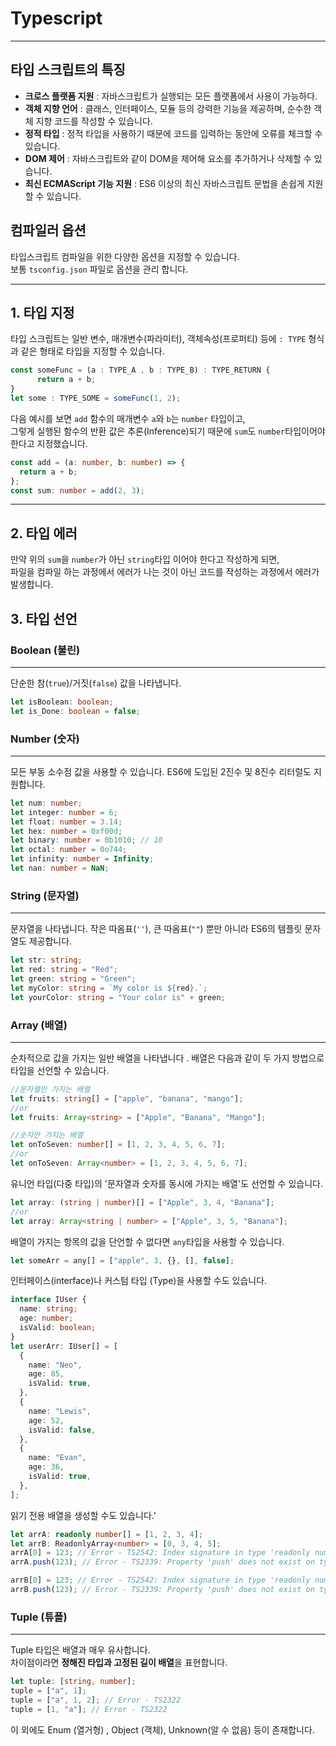 # Typescript

---

## 타입 스크립트의 특징

- **크로스 플랫폼 지원** : 자바스크립트가 실행되는 모든 플랫폼에서 사용이 가능하다.
- **객체 지향 언어** : 클래스, 인터페이스, 모듈 등의 강력한 기능을 제공하며, 순수한 객체 지향 코드를 작성할 수 있습니다.
- **정적 타입** : 정적 타입을 사용하기 때문에 코드를 입력하는 동안에 오류를 체크할 수 있습니다.
- **DOM 제어** : 자바스크립트와 같이 DOM을 제어해 요소를 추가하거나 삭제할 수 있습니다.
- **최신 ECMAScript 기능 지원** : ES6 이상의 최신 자바스크립트 문법을 손쉽게 지원할 수 있습니다.

## 컴파일러 옵션

타입스크립트 컴파일을 위한 다양한 옵션을 지정할 수 있습니다. <br />
보통 `tsconfig.json` 파일로 옵션을 관리 합니다.

---

## 1. 타입 지정

타입 스크립트는 일반 변수, 매개변수(파라미터), 객체속성(프로퍼티) 등에 `: TYPE` 형식과 같은 형태로 타입을 지정할 수 있습니다.

```ts
const someFunc = (a : TYPE_A , b : TYPE_B) : TYPE_RETURN {
      return a + b;
}
let some : TYPE_SOME = someFunc(1, 2);
```

다음 예시를 보면
`add` 함수의 매개변수 `a`와 `b`는 `number` 타입이고, <br />
그렇게 실행된 함수의 반환 값은 추론(Inference)되기 때문에 `sum`도 `number`타입이어야 한다고 지정했습니다.

```ts
const add = (a: number, b: number) => {
  return a + b;
};
const sum: number = add(2, 3);
```

---

## 2. 타입 에러

만약 위의 `sum`을 `number`가 아닌 `string`타입 이어야 한다고 작성하게 되면, <br>
파일을 컴파일 하는 과정에서 에러가 나는 것이 아닌 코드를 작성하는 과정에서 에러가 발생합니다.

## 3. 타입 선언

### Boolean (불린)

---

단순한 참(`true`)/거짓(`false`) 값을 나타냅니다.

```ts
let isBoolean: boolean;
let is_Done: boolean = false;
```

### Number (숫자)

---

모든 부동 소수점 값을 사용할 수 있습니다.
ES6에 도입된 2진수 및 8진수 리터럴도 지원합니다.

```ts
let num: number;
let integer: number = 6;
let float: number = 3.14;
let hex: number = 0xf00d;
let binary: number = 0b1010; // 10
let octal: number = 0o744;
let infinity: number = Infinity;
let nan: number = NaN;
```

### String (문자열)

---

문자열을 나타냅니다.
작은 따옴표(`''`), 큰 따옴표(`""`) 뿐만 아니라 ES6의 템플릿 문자열도 제공합니다.

```ts
let str: string;
let red: string = "Red";
let green: string = "Green";
let myColor: string = `My color is ${red}.`;
let yourColor: string = "Your color is" + green;
```

### Array (배열)

---

순차적으로 값을 가지는 일반 배열을 나타냅니다 .
배열은 다음과 같이 두 가지 방법으로 타입을 선언할 수 있습니다.

```ts
//문자열만 가지는 배열
let fruits: string[] = ["apple", "banana", "mango"];
//or
let fruits: Array<string> = ["Apple", "Banana", "Mango"];

//숫자만 가지는 배열
let onToSeven: number[] = [1, 2, 3, 4, 5, 6, 7];
//or
let onToSeven: Array<number> = [1, 2, 3, 4, 5, 6, 7];
```

유니언 타입(다중 타입)의 '문자열과 숫자를 동시에 가지는 배열'도 선언할 수 있습니다.

```ts
let array: (string | number)[] = ["Apple", 3, 4, "Banana"];
//or
let array: Array<string | number> = ["Apple", 3, 5, "Banana"];
```

배열이 가지는 항목의 값을 단언할 수 없다면 `any`타입을 사용할 수 있습니다.

```ts
let someArr = any[] = ["apple", 3, {}, [], false];
```

인터페이스(interface)나 커스텀 타입 (Type)을 사용할 수도 있습니다.

```ts
interface IUser {
  name: string;
  age: number;
  isValid: boolean;
}
let userArr: IUser[] = [
  {
    name: "Neo",
    age: 85,
    isValid: true,
  },
  {
    name: "Lewis",
    age: 52,
    isValid: false,
  },
  {
    name: "Evan",
    age: 36,
    isValid: true,
  },
];
```

읽기 전용 배열을 생성할 수도 있습니다.'

```ts
let arrA: readonly number[] = [1, 2, 3, 4];
let arrB: ReadonlyArray<number> = [0, 3, 4, 5];
arrA[0] = 123; // Error - TS2542: Index signature in type 'readonly number[]' only permits reading.
arrA.push(123); // Error - TS2339: Property 'push' does not exist on type 'readonly number[]'.

arrB[0] = 123; // Error - TS2542: Index signature in type 'readonly number[]' only permits reading.
arrB.push(123); // Error - TS2339: Property 'push' does not exist on type 'readonly number[]'.
```

### Tuple (튜플)

---

Tuple 타입은 배열과 매우 유사합니다.<br>
차이점이라면 **정해진 타입과 고정된 길이 배열**을 표현합니다.

```ts
let tuple: [string, number];
tuple = ["a", 1];
tuple = ["a", 1, 2]; // Error - TS2322
tuple = [1, "a"]; // Error - TS2322
```

이 외에도 Enum (열거형) , Object (객체), Unknown(알 수 없음) 등이 존재합니다.
